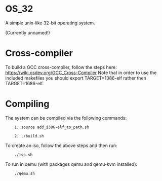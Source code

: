 # OS_32
A simple unix-like 32-bit operating system.

(Currently unnamed!)

# Cross-compiler
To build a GCC cross-compiler, follow the steps here: https://wiki.osdev.org/GCC_Cross-Compiler
Note that in order to use the included makefiles you should export TARGET=1386-elf rather then TARGET=1686-elf.
# Compiling
The system can be compiled via the following commands:
	
		1. source add_i386-elf_to_path.sh
	
		2. ./build.sh

To create an iso, follow the above steps and then run:
	
		./iso.sh

To run in qemu (with packages qemu and qemu-kvm installed):
	
		./qemu.sh	
